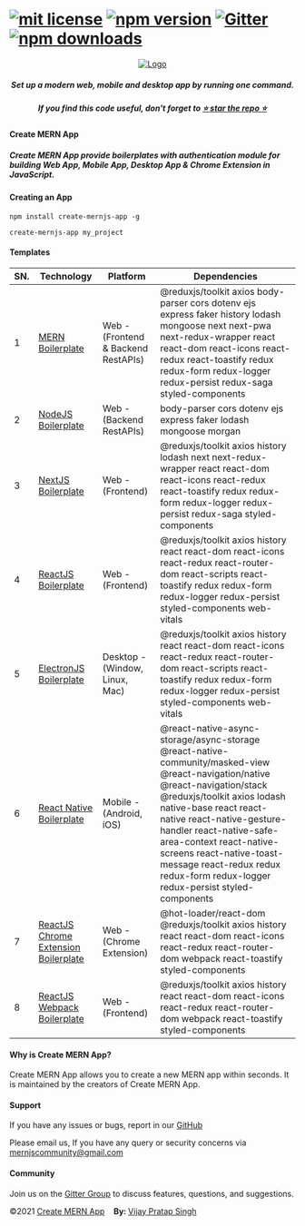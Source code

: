 # [![mit license](https://img.shields.io/github/license/mernjs/create-mern-app)](https://github.com/mernjs/create-mern-app/blob/master/LICENSE) [![npm version](https://img.shields.io/npm/v/create-mernjs-app)](https://www.npmjs.com/package/create-mernjs-app) [![Gitter](https://badges.gitter.im/mernjs/mernjs.svg)](https://gitter.im/mernjs/mernjs-community) [![npm downloads](https://img.shields.io/npm/dy/create-mernjs-app)](https://www.npmjs.com/package/create-mernjs-app)

<p align="center">
  <a target="_blank" href="https://mernjs.github.io/create-mern-app" rel="noopener">
 <img src="https://mernjs.github.io/create-mern-app/assets/logo1.png" alt="Logo"></a>
</p>
<h5 align="center">Set up a modern web, mobile and desktop app by running one command.</h5>

<h5 align="center">
If you find this code useful, don't forget to <a target="_blank" href="https://github.com/mernjs/create-mern-app" rel="noopener">⭐ star the repo ⭐</a> 
</h5>

<h4>Create MERN App</h4>
<h5>Create MERN App provide boilerplates with authentication module for building Web App, Mobile App, Desktop App & Chrome Extension in JavaScript.</h5>

<h4>Creating an App</h4>

```
npm install create-mernjs-app -g 

create-mernjs-app my_project
```

<!-- OR

```
npx create-mernjs-app my_project 
``` -->

<h4>Templates</h4>

| SN. | Technology | Platform | Dependencies |
| ------ | ------ | ------ | ------ |
| 1 | [MERN Boilerplate](https://github.com/mernjs/create-mern-app/tree/master/templates/boilerplates/mern-boilerplate) | Web - (Frontend & Backend RestAPIs) | @reduxjs/toolkit axios body-parser cors dotenv ejs express faker history lodash mongoose next next-pwa next-redux-wrapper react react-dom react-icons react-redux react-toastify redux redux-form redux-logger redux-persist redux-saga styled-components |
| 2 | [NodeJS Boilerplate](https://github.com/mernjs/create-mern-app/tree/master/templates/boilerplates/nodejs-boilerplate) | Web - (Backend RestAPIs) | body-parser cors dotenv ejs express faker lodash mongoose morgan |
| 3 | [NextJS Boilerplate](https://github.com/mernjs/create-mern-app/tree/master/templates/boilerplates/nextjs-boilerplate) | Web - (Frontend) | @reduxjs/toolkit axios history lodash next next-redux-wrapper react react-dom react-icons react-redux react-toastify redux redux-form redux-logger redux-persist redux-saga styled-components |
| 4 | [ReactJS Boilerplate](https://github.com/mernjs/create-mern-app/tree/master/templates/boilerplates/reactjs-boilerplate) | Web - (Frontend) | @reduxjs/toolkit axios history react react-dom react-icons react-redux react-router-dom react-scripts react-toastify redux redux-form redux-logger redux-persist styled-components web-vitals |
| 5 | [ElectronJS Boilerplate](https://github.com/mernjs/create-mern-app/tree/master/templates/boilerplates/electronjs-boilerplate) | Desktop - (Window, Linux, Mac) | @reduxjs/toolkit axios history react react-dom react-icons react-redux react-router-dom react-scripts react-toastify redux redux-form redux-logger redux-persist styled-components web-vitals |
| 6 | [React Native Boilerplate](https://github.com/mernjs/create-mern-app/tree/master/templates/boilerplates/react-native-boilerplate) | Mobile - (Android, iOS) | @react-native-async-storage/async-storage @react-native-community/masked-view @react-navigation/native @react-navigation/stack @reduxjs/toolkit axios lodash native-base react react-native react-native-gesture-handler react-native-safe-area-context react-native-screens react-native-toast-message react-redux redux redux-form redux-logger redux-persist styled-components |
| 7 | [ReactJS Chrome Extension Boilerplate](https://github.com/mernjs/create-mern-app/tree/master/templates/boilerplates/reactjs-chrome-extension-boilerplate) | Web - (Chrome Extension) | @hot-loader/react-dom @reduxjs/toolkit axios history react react-dom react-icons react-redux react-router-dom webpack react-toastify styled-components |
| 8 | [ReactJS Webpack Boilerplate](https://github.com/mernjs/create-mern-app/tree/master/templates/boilerplates/reactjs-webpack-boilerplate) | Web - (Frontend) | @reduxjs/toolkit axios history react react-dom react-icons react-redux react-router-dom webpack react-toastify styled-components |

<h4>Why is Create MERN App?</h4>
Create MERN App allows you to create a new MERN app within seconds. It is maintained by the creators of Create MERN App.

<h4>Support</h4>

If you have any issues or bugs, report in our [GitHub](https://github.com/mernjs/create-mern-app/issues)

Please email us, If you have any query or security concerns via mernjscommunity@gmail.com

<h4>Community</h4>

Join us on the [Gitter Group](https://gitter.im/mernjs/mernjs-community) to discuss features, questions, and suggestions.

<p style="margin-left: '30px', margin-right: '30px'"><span style="text-align: 'left'">©2021 <a href="https://github.com/mernjs/create-mern-app/blob/master/LICENSE" target="_blank"> Create MERN App</a></span>&nbsp;&nbsp;&nbsp;&nbsp;<span style="float: 'right'"><b>By: </b> <a href="https://vijay-pratap-singh.netlify.app" target="_blank"> Vijay Pratap Singh</a></span></p>

